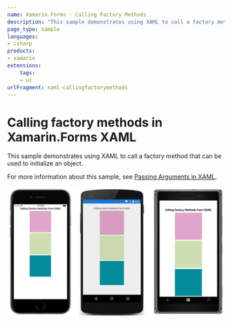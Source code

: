 ```yaml
---
name: Xamarin.Forms - Calling Factory Methods
description: "This sample demonstrates using XAML to call a factory method that can be used to initialize an object (UI)"
page_type: sample
languages:
- csharp
products:
- xamarin
extensions:
    tags:
    - ui
urlFragment: xaml-callingfactorymethods
---
```

# Calling factory methods in Xamarin.Forms XAML

This sample demonstrates using XAML to call a factory method that can be used to initialize an object.

For more information about this sample, see [Passing Arguments in XAML](https://docs.microsoft.com/xamarin/xamarin-forms/xaml/passing-arguments).

![Calling Factory Methods application screenshot](Screenshots/01All.png "Calling Factory Methods application screenshot")

